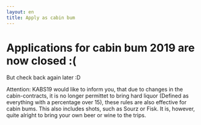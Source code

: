 ```yaml
---
layout: en
title: Apply as cabin bum
---
```

<h1>Applications for cabin bum 2019 are now closed :(</h1>

<p>
	But check back again later :D 
</p>

<p>Attention: KABS19 would like to inform you, that due to changes in the cabin-contracts, it is no longer permittet to bring hard liquor (Defined as everything with a percentage over 15), these rules are also effective for cabin bums. This also includes shots, such as Sourz or Fisk. It is, however, quite alright to bring your own beer or wine to the trips.</p>


